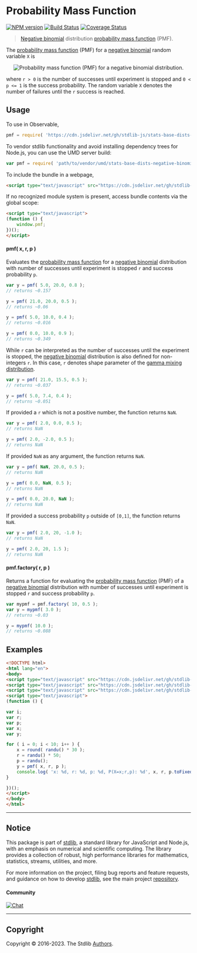 <!--

@license Apache-2.0

Copyright (c) 2018 The Stdlib Authors.

Licensed under the Apache License, Version 2.0 (the "License");
you may not use this file except in compliance with the License.
You may obtain a copy of the License at

   http://www.apache.org/licenses/LICENSE-2.0

Unless required by applicable law or agreed to in writing, software
distributed under the License is distributed on an "AS IS" BASIS,
WITHOUT WARRANTIES OR CONDITIONS OF ANY KIND, either express or implied.
See the License for the specific language governing permissions and
limitations under the License.

-->

# Probability Mass Function

[![NPM version][npm-image]][npm-url] [![Build Status][test-image]][test-url] [![Coverage Status][coverage-image]][coverage-url] <!-- [![dependencies][dependencies-image]][dependencies-url] -->

> [Negative binomial][negative-binomial-distribution] distribution [probability mass function][pmf] (PMF).

<section class="intro">

The [probability mass function][pmf] (PMF) for a [negative binomial][negative-binomial-distribution] random variable `X` is

<!-- <equation class="equation" label="eq:negative_binomial_pmf" align="center" raw="f(x; r, p) = P(X = x; r,p) = \binom{k+r-1}{x} p^r(1-p)^x \quad\text{for }x = 0, 1, 2, \dotsc" alt="Probability mass function (PMF) for a negative binomial distribution."> -->

<div class="equation" align="center" data-raw-text="f(x; r, p) = P(X = x; r,p) = \binom{k+r-1}{x} p^r(1-p)^x \quad\text{for }x = 0, 1, 2, \dotsc" data-equation="eq:negative_binomial_pmf">
    <img src="https://cdn.jsdelivr.net/gh/stdlib-js/stdlib@51534079fef45e990850102147e8945fb023d1d0/lib/node_modules/@stdlib/stats/base/dists/negative-binomial/pmf/docs/img/equation_negative_binomial_pmf.svg" alt="Probability mass function (PMF) for a negative binomial distribution.">
    <br>
</div>

<!-- </equation> -->

where `r > 0` is the number of successes until experiment is stopped and `0 < p <= 1` is the success probability. The random variable `X` denotes the number of failures until the `r` success is reached. 

</section>

<!-- /.intro -->



<section class="usage">

## Usage

To use in Observable,

```javascript
pmf = require( 'https://cdn.jsdelivr.net/gh/stdlib-js/stats-base-dists-negative-binomial-pmf@umd/browser.js' )
```

To vendor stdlib functionality and avoid installing dependency trees for Node.js, you can use the UMD server build:

```javascript
var pmf = require( 'path/to/vendor/umd/stats-base-dists-negative-binomial-pmf/index.js' )
```

To include the bundle in a webpage,

```html
<script type="text/javascript" src="https://cdn.jsdelivr.net/gh/stdlib-js/stats-base-dists-negative-binomial-pmf@umd/browser.js"></script>
```

If no recognized module system is present, access bundle contents via the global scope:

```html
<script type="text/javascript">
(function () {
    window.pmf;
})();
</script>
```

#### pmf( x, r, p )

Evaluates the [probability mass function][pmf] for a [negative binomial][negative-binomial-distribution] distribution with number of successes until experiment is stopped `r` and success probability `p`.

```javascript
var y = pmf( 5.0, 20.0, 0.8 );
// returns ~0.157

y = pmf( 21.0, 20.0, 0.5 );
// returns ~0.06

y = pmf( 5.0, 10.0, 0.4 );
// returns ~0.016

y = pmf( 0.0, 10.0, 0.9 );
// returns ~0.349
```

While `r` can be interpreted as the number of successes until the experiment is stopped, the [negative binomial][negative-binomial-distribution] distribution is also defined for non-integers `r`. In this case, `r` denotes shape parameter of the [gamma mixing distribution][negative-binomial-mixture-representation].

```javascript
var y = pmf( 21.0, 15.5, 0.5 );
// returns ~0.037

y = pmf( 5.0, 7.4, 0.4 );
// returns ~0.051
```

If provided a `r` which is not a positive number, the function returns `NaN`.

```javascript
var y = pmf( 2.0, 0.0, 0.5 );
// returns NaN

y = pmf( 2.0, -2.0, 0.5 );
// returns NaN
```

If provided `NaN` as any argument, the function returns `NaN`.

```javascript
var y = pmf( NaN, 20.0, 0.5 );
// returns NaN

y = pmf( 0.0, NaN, 0.5 );
// returns NaN

y = pmf( 0.0, 20.0, NaN );
// returns NaN
```

If provided a success probability `p` outside of `[0,1]`, the function returns `NaN`.

```javascript
var y = pmf( 2.0, 20, -1.0 );
// returns NaN

y = pmf( 2.0, 20, 1.5 );
// returns NaN
```

#### pmf.factory( r, p )

Returns a function for evaluating the [probability mass function][pmf] (PMF) of a [negative binomial][negative-binomial-distribution] distribution with number of successes until experiment is stopped `r` and success probability `p`.

```javascript
var mypmf = pmf.factory( 10, 0.5 );
var y = mypmf( 3.0 );
// returns ~0.03

y = mypmf( 10.0 );
// returns ~0.088
```

</section>

<!-- /.usage -->

<section class="examples">

## Examples

<!-- eslint no-undef: "error" -->

```html
<!DOCTYPE html>
<html lang="en">
<body>
<script type="text/javascript" src="https://cdn.jsdelivr.net/gh/stdlib-js/random-base-randu@umd/browser.js"></script>
<script type="text/javascript" src="https://cdn.jsdelivr.net/gh/stdlib-js/math-base-special-round@umd/browser.js"></script>
<script type="text/javascript" src="https://cdn.jsdelivr.net/gh/stdlib-js/stats-base-dists-negative-binomial-pmf@umd/browser.js"></script>
<script type="text/javascript">
(function () {

var i;
var r;
var p;
var x;
var y;

for ( i = 0; i < 10; i++ ) {
    x = round( randu() * 30 );
    r = randu() * 50;
    p = randu();
    y = pmf( x, r, p );
    console.log( 'x: %d, r: %d, p: %d, P(X=x;r,p): %d', x, r, p.toFixed( 4 ), y.toFixed( 4 ) );
}

})();
</script>
</body>
</html>
```

</section>

<!-- /.examples -->

<!-- Section for related `stdlib` packages. Do not manually edit this section, as it is automatically populated. -->

<section class="related">

</section>

<!-- /.related -->

<!-- Section for all links. Make sure to keep an empty line after the `section` element and another before the `/section` close. -->


<section class="main-repo" >

* * *

## Notice

This package is part of [stdlib][stdlib], a standard library for JavaScript and Node.js, with an emphasis on numerical and scientific computing. The library provides a collection of robust, high performance libraries for mathematics, statistics, streams, utilities, and more.

For more information on the project, filing bug reports and feature requests, and guidance on how to develop [stdlib][stdlib], see the main project [repository][stdlib].

#### Community

[![Chat][chat-image]][chat-url]

---

## Copyright

Copyright &copy; 2016-2023. The Stdlib [Authors][stdlib-authors].

</section>

<!-- /.stdlib -->

<!-- Section for all links. Make sure to keep an empty line after the `section` element and another before the `/section` close. -->

<section class="links">

[npm-image]: http://img.shields.io/npm/v/@stdlib/stats-base-dists-negative-binomial-pmf.svg
[npm-url]: https://npmjs.org/package/@stdlib/stats-base-dists-negative-binomial-pmf

[test-image]: https://github.com/stdlib-js/stats-base-dists-negative-binomial-pmf/actions/workflows/test.yml/badge.svg?branch=main
[test-url]: https://github.com/stdlib-js/stats-base-dists-negative-binomial-pmf/actions/workflows/test.yml?query=branch:main

[coverage-image]: https://img.shields.io/codecov/c/github/stdlib-js/stats-base-dists-negative-binomial-pmf/main.svg
[coverage-url]: https://codecov.io/github/stdlib-js/stats-base-dists-negative-binomial-pmf?branch=main

<!--

[dependencies-image]: https://img.shields.io/david/stdlib-js/stats-base-dists-negative-binomial-pmf.svg
[dependencies-url]: https://david-dm.org/stdlib-js/stats-base-dists-negative-binomial-pmf/main

-->

[chat-image]: https://img.shields.io/gitter/room/stdlib-js/stdlib.svg
[chat-url]: https://gitter.im/stdlib-js/stdlib/

[stdlib]: https://github.com/stdlib-js/stdlib

[stdlib-authors]: https://github.com/stdlib-js/stdlib/graphs/contributors

[umd]: https://github.com/umdjs/umd
[es-module]: https://developer.mozilla.org/en-US/docs/Web/JavaScript/Guide/Modules

[deno-url]: https://github.com/stdlib-js/stats-base-dists-negative-binomial-pmf/tree/deno
[umd-url]: https://github.com/stdlib-js/stats-base-dists-negative-binomial-pmf/tree/umd
[esm-url]: https://github.com/stdlib-js/stats-base-dists-negative-binomial-pmf/tree/esm
[branches-url]: https://github.com/stdlib-js/stats-base-dists-negative-binomial-pmf/blob/main/branches.md

[negative-binomial-mixture-representation]: https://en.wikipedia.org/wiki/Negative_binomial_distribution#Gamma.E2.80.93Poisson_mixture

[negative-binomial-distribution]: https://en.wikipedia.org/wiki/Negative_binomial_distribution

[pmf]: https://en.wikipedia.org/wiki/Probability_mass_function

</section>

<!-- /.links -->
